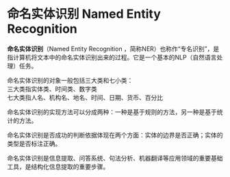 # 命名实体识别 Named Entity Recognition  

**命名实体识别**（Named Entity Recognition ，简称NER）也称作“专名识别”，是指计算机将文本中的命名实体识别出来的过程。它是一个基本的NLP（自然语言处理）任务。

命名实体识别的对象一般包括三大类和七小类：   
三大类指实体类、时间类、数字类   
七大类指人名、机构名、地名、时间、日期、货币、百分比

命名实体识别的实现方法可以分成两种：一种是基于规则的方法，另一种是基于统计的方法。

命名实体识别是否成功的判断依据体现在两个方面：实体的边界是否正确；实体的类型是否标注正确。

命名实体识别是信息提取、问答系统、句法分析、机器翻译等应用领域的重要基础工具，是结构化信息提取的重要步骤。

